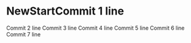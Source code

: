 # NewStartCommit 1 line
Commit 2 line
Commit 3 line
Commit 4 line
Commit 5 line
Commit 6 line
Commit 7 line
